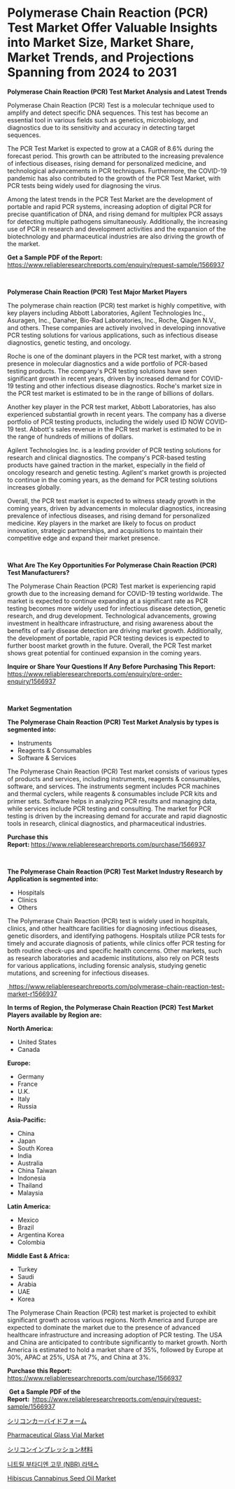 <p><h1>Polymerase Chain Reaction (PCR) Test Market Offer Valuable Insights into Market Size, Market Share, Market Trends, and Projections Spanning from 2024 to 2031</h1></p><p><strong>Polymerase Chain Reaction (PCR) Test Market Analysis and Latest Trends</strong></p>
<p><p>Polymerase Chain Reaction (PCR) Test is a molecular technique used to amplify and detect specific DNA sequences. This test has become an essential tool in various fields such as genetics, microbiology, and diagnostics due to its sensitivity and accuracy in detecting target sequences.</p><p>The PCR Test Market is expected to grow at a CAGR of 8.6% during the forecast period. This growth can be attributed to the increasing prevalence of infectious diseases, rising demand for personalized medicine, and technological advancements in PCR techniques. Furthermore, the COVID-19 pandemic has also contributed to the growth of the PCR Test Market, with PCR tests being widely used for diagnosing the virus.</p><p>Among the latest trends in the PCR Test Market are the development of portable and rapid PCR systems, increasing adoption of digital PCR for precise quantification of DNA, and rising demand for multiplex PCR assays for detecting multiple pathogens simultaneously. Additionally, the increasing use of PCR in research and development activities and the expansion of the biotechnology and pharmaceutical industries are also driving the growth of the market.</p></p>
<p><strong>Get a Sample PDF of the Report:&nbsp;</strong> <a href="https://www.reliableresearchreports.com/enquiry/request-sample/1566937">https://www.reliableresearchreports.com/enquiry/request-sample/1566937</a></p>
<p>&nbsp;</p>
<p><strong>Polymerase Chain Reaction (PCR) Test Major Market Players</strong></p>
<p><p>The polymerase chain reaction (PCR) test market is highly competitive, with key players including Abbott Laboratories, Agilent Technologies Inc., Asuragen, Inc., Danaher, Bio-Rad Laboratories, Inc., Roche, Qiagen N.V., and others. These companies are actively involved in developing innovative PCR testing solutions for various applications, such as infectious disease diagnostics, genetic testing, and oncology.</p><p>Roche is one of the dominant players in the PCR test market, with a strong presence in molecular diagnostics and a wide portfolio of PCR-based testing products. The company's PCR testing solutions have seen significant growth in recent years, driven by increased demand for COVID-19 testing and other infectious disease diagnostics. Roche's market size in the PCR test market is estimated to be in the range of billions of dollars.</p><p>Another key player in the PCR test market, Abbott Laboratories, has also experienced substantial growth in recent years. The company has a diverse portfolio of PCR testing products, including the widely used ID NOW COVID-19 test. Abbott's sales revenue in the PCR test market is estimated to be in the range of hundreds of millions of dollars.</p><p>Agilent Technologies Inc. is a leading provider of PCR testing solutions for research and clinical diagnostics. The company's PCR-based testing products have gained traction in the market, especially in the field of oncology research and genetic testing. Agilent's market growth is projected to continue in the coming years, as the demand for PCR testing solutions increases globally.</p><p>Overall, the PCR test market is expected to witness steady growth in the coming years, driven by advancements in molecular diagnostics, increasing prevalence of infectious diseases, and rising demand for personalized medicine. Key players in the market are likely to focus on product innovation, strategic partnerships, and acquisitions to maintain their competitive edge and expand their market presence.</p></p>
<p>&nbsp;</p>
<p><strong>What Are The Key Opportunities For Polymerase Chain Reaction (PCR) Test Manufacturers?</strong></p>
<p><p>The Polymerase Chain Reaction (PCR) Test market is experiencing rapid growth due to the increasing demand for COVID-19 testing worldwide. The market is expected to continue expanding at a significant rate as PCR testing becomes more widely used for infectious disease detection, genetic research, and drug development. Technological advancements, growing investment in healthcare infrastructure, and rising awareness about the benefits of early disease detection are driving market growth. Additionally, the development of portable, rapid PCR testing devices is expected to further boost market growth in the future. Overall, the PCR Test market shows great potential for continued expansion in the coming years.</p></p>
<p><strong>Inquire or Share Your Questions If Any Before Purchasing This Report:</strong> <a href="https://www.reliableresearchreports.com/enquiry/pre-order-enquiry/1566937">https://www.reliableresearchreports.com/enquiry/pre-order-enquiry/1566937</a></p>
<p>&nbsp;</p>
<p><strong>Market Segmentation</strong></p>
<p><strong>The Polymerase Chain Reaction (PCR) Test Market Analysis by types is segmented into:</strong></p>
<p><ul><li>Instruments</li><li>Reagents & Consumables</li><li>Software & Services</li></ul></p>
<p><p>The Polymerase Chain Reaction (PCR) Test market consists of various types of products and services, including instruments, reagents & consumables, software, and services. The instruments segment includes PCR machines and thermal cyclers, while reagents & consumables include PCR kits and primer sets. Software helps in analyzing PCR results and managing data, while services include PCR testing and consulting. The market for PCR testing is driven by the increasing demand for accurate and rapid diagnostic tools in research, clinical diagnostics, and pharmaceutical industries.</p></p>
<p><strong>Purchase this Report:&nbsp;</strong><a href="https://www.reliableresearchreports.com/purchase/1566937">https://www.reliableresearchreports.com/purchase/1566937</a></p>
<p>&nbsp;</p>
<p><strong>The Polymerase Chain Reaction (PCR) Test Market Industry Research by Application is segmented into:</strong></p>
<p><ul><li>Hospitals</li><li>Clinics</li><li>Others</li></ul></p>
<p><p>The Polymerase Chain Reaction (PCR) test is widely used in hospitals, clinics, and other healthcare facilities for diagnosing infectious diseases, genetic disorders, and identifying pathogens. Hospitals utilize PCR tests for timely and accurate diagnosis of patients, while clinics offer PCR testing for both routine check-ups and specific health concerns. Other markets, such as research laboratories and academic institutions, also rely on PCR tests for various applications, including forensic analysis, studying genetic mutations, and screening for infectious diseases.</p></p>
<p><a href="https://www.reliableresearchreports.com/polymerase-chain-reaction-test-market-r1566937">&nbsp;https://www.reliableresearchreports.com/polymerase-chain-reaction-test-market-r1566937</a></p>
<p><strong>In terms of Region, the Polymerase Chain Reaction (PCR) Test Market Players available by Region are:</strong></p>
<p>
    <p> <strong> North America: </strong>
        <ul>
            <li>United States</li>
            <li>Canada</li>
        </ul>
        </p> 
    <p> <strong> Europe: </strong>
        <ul>
            <li>Germany</li>
            <li>France</li>
            <li>U.K.</li>
            <li>Italy</li>
            <li>Russia</li>
        </ul>
        </p> 
    <p> <strong> Asia-Pacific: </strong>
        <ul>
            <li>China</li>
            <li>Japan</li>
            <li>South Korea</li>
            <li>India</li>
            <li>Australia</li>
            <li>China Taiwan</li>
            <li>Indonesia</li>
            <li>Thailand</li>
            <li>Malaysia</li>
        </ul>
        </p> 
    <p> <strong> Latin America: </strong>
        <ul>
            <li>Mexico</li>
            <li>Brazil</li>
            <li>Argentina Korea</li>
            <li>Colombia</li>
        </ul>
        </p> 
    <p> <strong> Middle East & Africa: </strong>
        <ul>
            <li>Turkey</li>
            <li>Saudi</li>
            <li>Arabia</li>
            <li>UAE</li>
            <li>Korea</li>
        </ul>
    </p>
    </p>
<p><p>The Polymerase Chain Reaction (PCR) test market is projected to exhibit significant growth across various regions. North America and Europe are expected to dominate the market due to the presence of advanced healthcare infrastructure and increasing adoption of PCR testing. The USA and China are anticipated to contribute significantly to market growth. North America is estimated to hold a market share of 35%, followed by Europe at 30%, APAC at 25%, USA at 7%, and China at 3%.</p></p>
<p><strong>Purchase this Report: </strong><a href="https://www.reliableresearchreports.com/purchase/1566937">https://www.reliableresearchreports.com/purchase/1566937</a></p>
<p>&nbsp;<strong>Get a Sample PDF of the Report:&nbsp;&nbsp;</strong><a href="https://www.reliableresearchreports.com/enquiry/request-sample/1566937">https://www.reliableresearchreports.com/enquiry/request-sample/1566937</a></p>
<p><strong></strong></p>
<p><p><a href="https://github.com/hilmi-2a/Market-Research-Report-List-1/blob/main/114280891334.md">シリコンカーバイドフォーム</a></p><p><a href="https://github.com/myacatherineblakecaczo9vcsw/Market-Research-Report-List-2/blob/main/pharmaceutical-glass-vial-market.md">Pharmaceutical Glass Vial Market</a></p><p><a href="https://github.com/Sophiaard2003/Market-Research-Report-List-1/blob/main/431842491335.md">シリコンインプレッション材料</a></p><p><a href="https://github.com/vdhdwjyp90142/Market-Research-Report-List-2/blob/main/515864884722.md">니트릴 부타디엔 고무 (NBR) 라텍스</a></p><p><a href="https://github.com/JameTravis/Market-Research-Report-List-5/blob/main/hibiscus-cannabinus-seed-oil-market.md">Hibiscus Cannabinus Seed Oil Market</a></p></p>